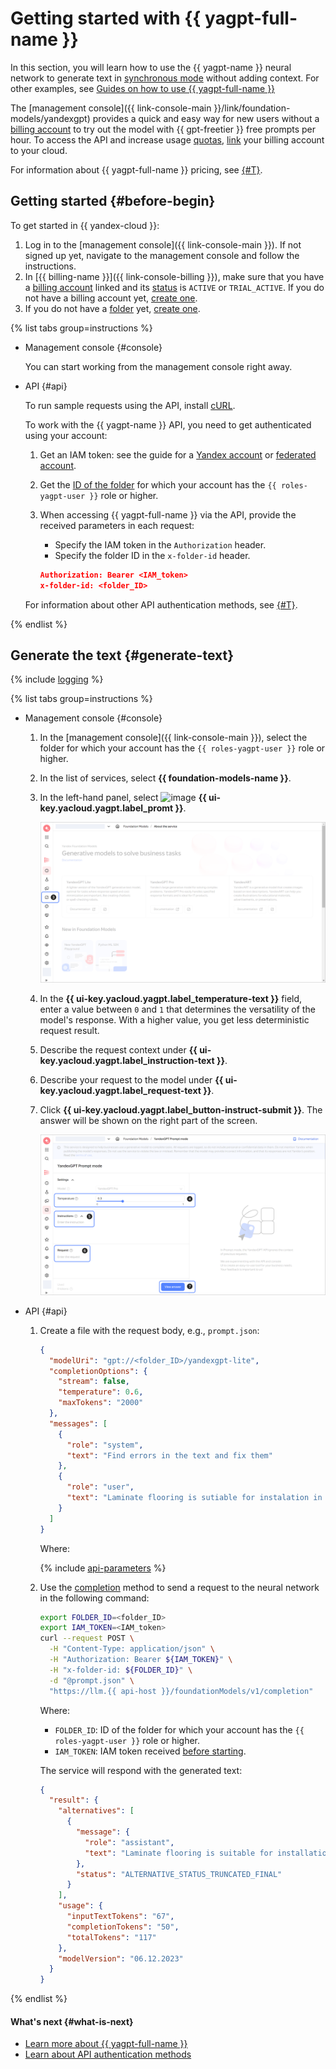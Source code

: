 # Getting started with {{ yagpt-full-name }}

In this section, you will learn how to use the {{ yagpt-name }} neural network to generate text in [synchronous mode](../concepts/index.md#working-mode) without adding context. For other examples, see [Guides on how to use {{ yagpt-full-name }}](../operations/index.md#yandexgpt-api)

The [management console]({{ link-console-main }}/link/foundation-models/yandexgpt) provides a quick and easy way for new users without a [billing account](../../billing/concepts/billing-account.md) to try out the model with {{ gpt-freetier }} free prompts per hour. To access the API and increase usage [quotas](../concepts/limits.md), [link](../../billing/operations/pin-cloud.md) your billing account to your cloud.

For information about {{ yagpt-full-name }} pricing, see [{#T}](../pricing.md).

## Getting started {#before-begin}

To get started in {{ yandex-cloud }}:

1. Log in to the [management console]({{ link-console-main }}). If not signed up yet, navigate to the management console and follow the instructions.
1. In [{{ billing-name }}]({{ link-console-billing }}), make sure that you have a [billing account](../../billing/concepts/billing-account.md) linked and its [status](../../billing/concepts/billing-account-statuses.md) is `ACTIVE` or `TRIAL_ACTIVE`. If you do not have a billing account yet, [create one](../../billing/quickstart/index.md#create_billing_account).
1. If you do not have a [folder](../../resource-manager/concepts/resources-hierarchy.md#folder) yet, [create one](../../resource-manager/operations/folder/create.md).

{% list tabs group=instructions %}

- Management console {#console}

   You can start working from the management console right away.

- API {#api}

   To run sample requests using the API, install [cURL](https://curl.haxx.se).

   To work with the {{ yagpt-name }} API, you need to get authenticated using your account:

   1. Get an IAM token: see the guide for a [Yandex account](../../iam/operations/iam-token/create.md) or [federated account](../../iam/operations/iam-token/create-for-federation.md).
   1. Get the [ID of the folder](../../resource-manager/operations/folder/get-id.md) for which your account has the `{{ roles-yagpt-user }}` role or higher.
   1. When accessing {{ yagpt-full-name }} via the API, provide the received parameters in each request:

      * Specify the IAM token in the `Authorization` header.
      * Specify the folder ID in the `x-folder-id` header.

      ```json
      Authorization: Bearer <IAM_token>
      x-folder-id: <folder_ID>
      ```

   For information about other API authentication methods, see [{#T}](../api-ref/authentication.md).

{% endlist %}

## Generate the text {#generate-text}

{% include [logging](../../_includes/foundation-models/yandexgpt/logging-disclaimer.md) %}

{% list tabs group=instructions %}

- Management console {#console}

   1. In the [management console]({{ link-console-main }}), select the folder for which your account has the `{{ roles-yagpt-user }}` role or higher.
   1. In the list of services, select **{{ foundation-models-name }}**.
   1. In the left-hand panel, select ![image](../../_assets/console-icons/dice-3.svg) **{{ ui-key.yacloud.yagpt.label_promt }}**.
   
      ![screen01](../../_assets/foundation-models/quickstart/yandexgpt/screen01.png)

   1. In the **{{ ui-key.yacloud.yagpt.label_temperature-text }}** field, enter a value between `0` and `1` that determines the versatility of the model's response. With a higher value, you get less deterministic request result.
   1. Describe the request context under **{{ ui-key.yacloud.yagpt.label_instruction-text }}**.
   1. Describe your request to the model under **{{ ui-key.yacloud.yagpt.label_request-text }}**.
   1. Click **{{ ui-key.yacloud.yagpt.label_button-instruct-submit }}**. The answer will be shown on the right part of the screen.

      ![screen02](../../_assets/foundation-models/quickstart/yandexgpt/screen02.png)

- API {#api}

   1. Create a file with the request body, e.g., `prompt.json`:

      ```json
      {
        "modelUri": "gpt://<folder_ID>/yandexgpt-lite",
        "completionOptions": {
          "stream": false,
          "temperature": 0.6,
          "maxTokens": "2000"
        },
        "messages": [
          {
            "role": "system",
            "text": "Find errors in the text and fix them"
          },
          {
            "role": "user",
            "text": "Laminate flooring is sutiable for instalation in the kitchen or in a child's room. It withsatnds moisturre and mechanical dammage thanks to a proctive layer of melamine films 0.2 mm thick and a wax-treated interlocking systme."
          }
        ]
      }
      ```

      Where:

      {% include [api-parameters](../../_includes/foundation-models/yandexgpt/api-parameters.md) %}

   1. Use the [completion](../text-generation/api-ref/TextGeneration/completion.md) method to send a request to the neural network in the following command:

      ```bash
      export FOLDER_ID=<folder_ID>
      export IAM_TOKEN=<IAM_token>
      curl --request POST \
        -H "Content-Type: application/json" \
        -H "Authorization: Bearer ${IAM_TOKEN}" \
        -H "x-folder-id: ${FOLDER_ID}" \
        -d "@prompt.json" \
        "https://llm.{{ api-host }}/foundationModels/v1/completion"
      ```

      Where:

      * `FOLDER_ID`: ID of the folder for which your account has the `{{ roles-yagpt-user }}` role or higher.
      * `IAM_TOKEN`: IAM token received [before starting](#before-begin).

      The service will respond with the generated text:

      ```json
      {
        "result": {
          "alternatives": [
            {
              "message": {
                "role": "assistant",
                "text": "Laminate flooring is suitable for installation in the kitchen or in a child's room. It withstands moisture and mechanical damage thanks to a protective layer of melamine films 0.2 mm thick and a wax-treated interlocking system."
              },
              "status": "ALTERNATIVE_STATUS_TRUNCATED_FINAL"
            }
          ],
          "usage": {
            "inputTextTokens": "67",
            "completionTokens": "50",
            "totalTokens": "117"
          },
          "modelVersion": "06.12.2023"
        }
      }
      ```

{% endlist %}

#### What's next {#what-is-next}

* [Learn more about {{ yagpt-full-name }}](../concepts/index.md)
* [Learn about API authentication methods](../api-ref/authentication.md)

